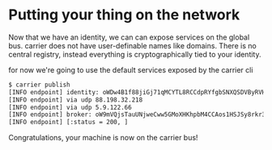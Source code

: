 # Putting your thing on the network

Now that we have an identity, we can can expose services on the global bus.
carrier does not have user-definable names like domains. There is no central registry, instead everything is cryptographically tied to your identity.

for now we're going to use the default services exposed by the carrier cli

```bash
$ carrier publish
[INFO endpoint] identity: oWDw4B1f88jiGj71qMCYTL8RCCdpRYfgbSNXQSDVByRVHV9
[INFO endpoint] via udp 88.198.32.218
[INFO endpoint] via udp 5.9.122.66
[INFO endpoint] broker: oW9mVQjsTauUNjweCww5GMoXHKhpbM4CCAos1HSJSy8rkr3
[INFO endpoint] [:status = 200, ]
```

Congratulations, your machine is now on the carrier bus!

